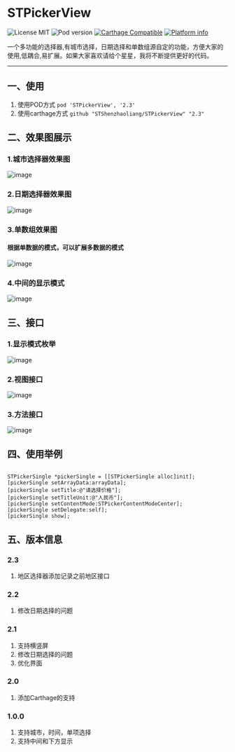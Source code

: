 # STPickerView

![License MIT](https://img.shields.io/github/license/mashape/apistatus.svg?maxAge=2592000)
![Pod version](https://img.shields.io/cocoapods/v/STPickerView.svg?style=flat)
[![Carthage Compatible](https://img.shields.io/badge/Carthage-compatible-4BC51D.svg?style=flat)](https://github.com/Carthage/Carthage)
[![Platform info](https://img.shields.io/cocoapods/p/STPickerView.svg?style=flat)](http://cocoadocs.org/docsets/STPickerView)

一个多功能的选择器,有城市选择，日期选择和单数组源自定的功能，方便大家的使用,低耦合,易扩展。如果大家喜欢请给个星星，我将不断提供更好的代码。

----------------------------

## 一、使用

1. 使用POD方式 `pod 'STPickerView', '2.3'`
2. 使用carthage方式 `github "STShenzhaoliang/STPickerView" "2.3"` 

## 二、效果图展示
### 1.城市选择器效果图
![image](https://github.com/STShenZhaoliang/STImage/blob/master/STPickerView/show0.gif)
### 2.日期选择器效果图
![image](https://github.com/STShenZhaoliang/STImage/blob/master/STPickerView/show2.gif)
### 3.单数组效果图
#### 根据单数据的模式，可以扩展多数据的模式
![image](https://github.com/STShenZhaoliang/STImage/blob/master/STPickerView/show1.gif)

### 4.中间的显示模式
![image](https://github.com/STShenZhaoliang/STImage/blob/master/STPickerView/show4.png)

## 三、接口
### 1.显示模式枚举
![image](https://github.com/STShenZhaoliang/STImage/blob/master/STPickerView/picture0.jpg)
### 2.视图接口
![image](https://github.com/STShenZhaoliang/STImage/blob/master/STPickerView/picture1.jpg)
### 3.方法接口
![image](https://github.com/STShenZhaoliang/STImage/blob/master/STPickerView/picture2.jpg)

## 四、使用举例

```

STPickerSingle *pickerSingle = [[STPickerSingle alloc]init];
[pickerSingle setArrayData:arrayData];
[pickerSingle setTitle:@"请选择价格"];
[pickerSingle setTitleUnit:@"人民币"];
[pickerSingle setContentMode:STPickerContentModeCenter];
[pickerSingle setDelegate:self];
[pickerSingle show];

```

## 五、版本信息
### 2.3
1. 地区选择器添加记录之前地区接口

### 2.2
1. 修改日期选择的问题

### 2.1
1. 支持横竖屏
2. 修改日期选择的问题
3. 优化界面

### 2.0
1. 添加Carthage的支持

### 1.0.0
1. 支持城市，时间，单项选择
2. 支持中间和下方显示


